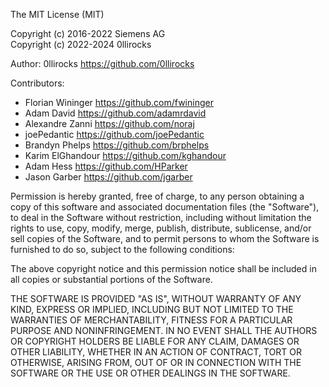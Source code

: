 The MIT License (MIT)

Copyright (c) 2016-2022 Siemens AG\
Copyright (c) 2022-2024 0llirocks

Author: 0llirocks <https://github.com/0llirocks>

Contributors:
- Florian Wininger <https://github.com/fwininger>
- Adam David <https://github.com/adamrdavid>
- Alexandre Zanni <https://github.com/noraj>
- joePedantic <https://github.com/joePedantic>
- Brandyn Phelps <https://github.com/brphelps>
- Karim ElGhandour <https://github.com/kghandour>
- Adam Hess <https://github.com/HParker>
- Jason Garber <https://github.com/jgarber>

Permission is hereby granted, free of charge, to any person obtaining a copy of
this software and associated documentation files (the "Software"), to deal in
the Software without restriction, including without limitation the rights to
use, copy, modify, merge, publish, distribute, sublicense, and/or sell copies of
the Software, and to permit persons to whom the Software is furnished to do so,
subject to the following conditions:

The above copyright notice and this permission notice shall be included in all
copies or substantial portions of the Software.

THE SOFTWARE IS PROVIDED "AS IS", WITHOUT WARRANTY OF ANY KIND, EXPRESS OR
IMPLIED, INCLUDING BUT NOT LIMITED TO THE WARRANTIES OF MERCHANTABILITY, FITNESS
FOR A PARTICULAR PURPOSE AND NONINFRINGEMENT. IN NO EVENT SHALL THE AUTHORS OR
COPYRIGHT HOLDERS BE LIABLE FOR ANY CLAIM, DAMAGES OR OTHER LIABILITY, WHETHER
IN AN ACTION OF CONTRACT, TORT OR OTHERWISE, ARISING FROM, OUT OF OR IN
CONNECTION WITH THE SOFTWARE OR THE USE OR OTHER DEALINGS IN THE SOFTWARE.